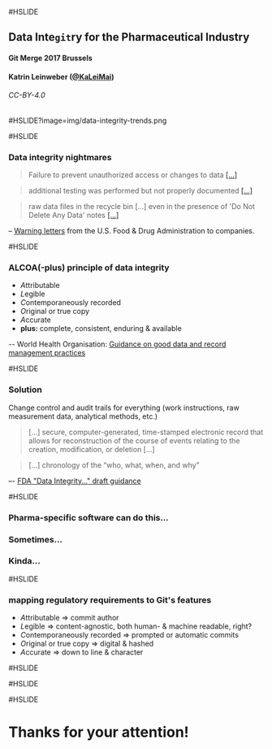 #HSLIDE

## Data Inte`git`ry for the Pharmaceutical Industry

#### Git Merge 2017 Brussels 

#### Katrin Leinweber ([@KaLeiMai](https://twitter.com/kaleimai/))

###### CC-BY-4.0 

#HSLIDE?image=img/data-integrity-trends.png

#HSLIDE

### Data integrity nightmares

> Failure to prevent unauthorized access or changes to data [[…]](http://www.fda.gov/iceci/enforcementactions/warningletters/2016/ucm501282.htm)

> additional testing was performed but not properly documented [[…]](www.fda.gov/iceci/enforcementactions/warningletters/2014/ucm401451.htm)

> raw data files in the recycle bin […] even in the presence of 'Do Not Delete Any Data' notes [[…]](http://www.fda.gov/iceci/enforcementactions/warningletters/ucm455345.htm)

– [Warning letters](http://google2.fda.gov/search?as_sitesearch=www.fda.gov/iceci/enforcementactions/warningletters&q=%22data+integrity%22+inmeta:search_topic%3DWarning%2520Letters&client=FDAgov&output=xml_no_dtd&proxystylesheet=FDAgov&site=FDAgov&getfields=*&requiredfields=-archive:Yes&partialfields=&filter=1&dnavs=inmeta:search_topic%3DWarning%2520Letters&sort=date:D:S:d1) from the U.S. Food & Drug Administration to companies.

#HSLIDE

### ALCOA(-plus) principle of data integrity 

- *A*ttributable
- *L*egible
- *C*ontemporaneously recorded
- *O*riginal or true copy
- *A*ccurate
- **plus:** complete, consistent, enduring & available  <!-- .element: class="fragment" -->

-- World Health Organisation: [Guidance on good data and record management practices](http://www.who.int/medicines/publications/pharmprep/WHO_TRS_996_annex05.pdf)

#HSLIDE

### Solution

Change control and audit trails for everything (work instructions, raw measurement data, analytical methods, etc.)

> […] secure, computer-generated, time-stamped electronic record that allows for reconstruction of the course of events relating to the creation, modification, or deletion […] 

> […] chronology of the “who, what, when, and why” 

–- [FDA "Data Integrity…" draft guidance](http://www.fda.gov/downloads/drugs/guidancecomplianceregulatoryinformation/guidances/ucm495891.pdf)

#HSLIDE

### Pharma-specific software can do this…

### Sometimes…  <!-- .element: class="fragment" -->

### Kinda…  <!-- .element: class="fragment" -->

#HSLIDE

### mapping regulatory requirements to Git's features 

- *A*ttributable => commit author
- *L*egible => content-agnostic, both human- & machine readable, right?  <!-- .element: class="fragment" -->
- *C*ontemporaneously recorded => prompted or automatic commits <!-- .element: class="fragment" -->
- *O*riginal or true copy => digital & hashed <!-- .element: class="fragment" -->
- *A*ccurate => down to line & character <!-- .element: class="fragment" -->

#HSLIDE



#HSLIDE



#HSLIDE

# Thanks for your attention!
